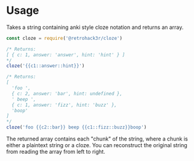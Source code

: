 # Usage

Takes a string containing anki style cloze notation and returns an array.

```js
const cloze = require('@retrohack3r/cloze')

/* Returns:
[ { c: 1, answer: 'answer', hint: 'hint' } ]
*/
cloze('{{c1::answer::hint}}')

/* Returns:
[
  'foo ',
  { c: 2, answer: 'bar', hint: undefined },
  ' beep ',
  { c: 1, answer: 'fizz', hint: 'buzz' },
  'boop'
]
*/
cloze('foo {{c2::bar}} beep {{c1::fizz::buzz}}boop')
```

The returned array contains each "chunk" of the string, where a chunk is either a plaintext string or a cloze. You can reconstruct the original string from reading the array from left to right.
